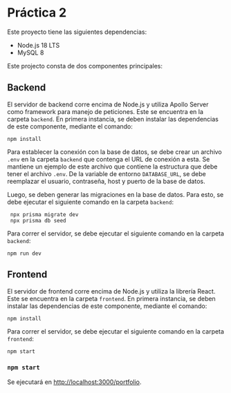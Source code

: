# Práctica 2

Este proyecto tiene las siguientes dependencias:
* Node.js 18 LTS
* MySQL 8

Este projecto consta de dos componentes principales:

## Backend
El servidor de backend corre encima de Node.js y utiliza Apollo Server como framework para manejo de peticiones.
Este se encuentra en la carpeta `backend`.
En primera instancia, se deben instalar las dependencias de este componente, mediante el comando:

`` npm install ``

Para establecer la conexión con la base de datos, se debe crear un archivo `.env` en la carpeta `backend` que contenga el URL de conexión a esta. 
Se mantiene un ejemplo de este archivo que contiene la estructura que debe tener el archivo `.env`.
De la variable de entorno `DATABASE_URL`, se debe reemplazar el usuario, contraseña, host y puerto de la base de datos.

Luego, se deben generar las migraciones en la base de datos. Para esto, se debe ejecutar el siguiente comando en la carpeta `backend`:

```
 npx prisma migrate dev
 npx prisma db seed   
```

Para correr el servidor, se debe ejecutar el siguiente comando en la carpeta `backend`:

`` npm run dev ``

## Frontend
El servidor de frontend corre encima de Node.js y utiliza la librería React.
Este se encuentra en la carpeta `frontend`.
En primera instancia, se deben instalar las dependencias de este componente, mediante el comando:

`` npm install ``

Para correr el servidor, se debe ejecutar el siguiente comando en la carpeta `frontend`:

`` npm start ``

### `npm start`

Se ejecutará en [http://localhost:3000/portfolio](http://localhost:3000/portfolio).
